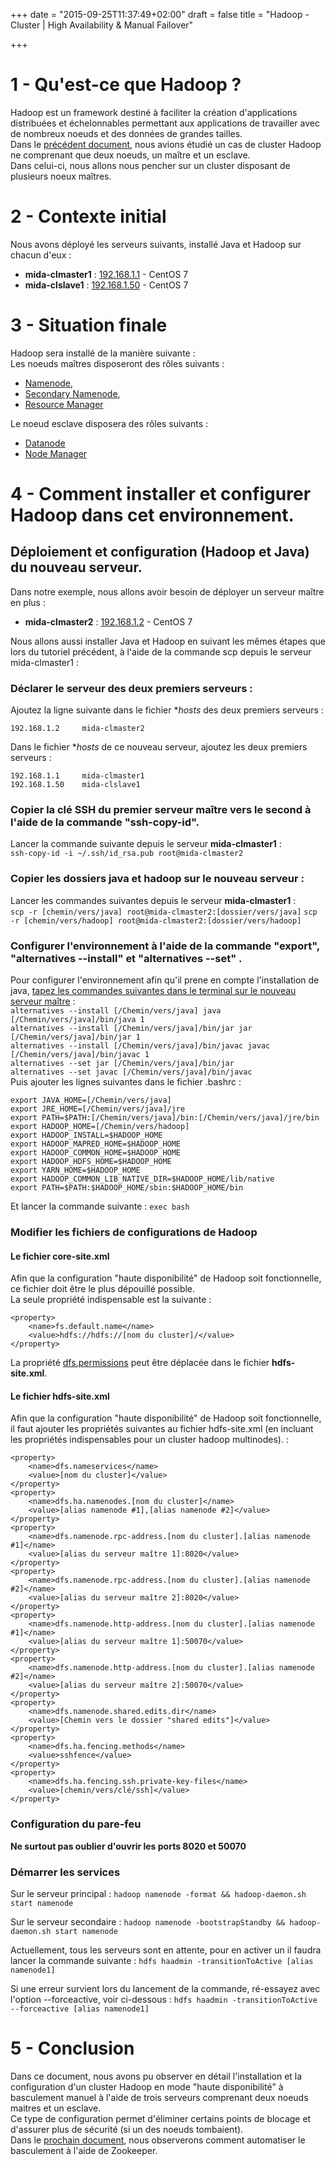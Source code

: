 +++
date = "2015-09-25T11:37:49+02:00"
draft = false
title = "Hadoop - Cluster | High Availability & Manual Failover"

+++

# 1 - Qu'est-ce que Hadoop ? #
Hadoop est un framework destiné à faciliter la création d'applications distribuées et échelonnables permettant aux applications de travailler avec de nombreux noeuds et des données de grandes tailles.  
Dans le [précédent document](http://localhost:1313/bigdata/hadoop1/), nous avions étudié un cas de cluster Hadoop ne comprenant que deux noeuds, un maître et un esclave.  
Dans celui-ci, nous allons nous pencher sur un cluster disposant de plusieurs noeux maîtres.

# 2 - Contexte initial #
Nous avons déployé les serveurs suivants, installé Java et Hadoop sur chacun d'eux :  
- **mida-clmaster1** : <u>192.168.1.1</u> - CentOS 7  
- **mida-clslave1** : <u>192.168.1.50</u> - CentOS 7

# 3 - Situation finale #
Hadoop sera installé de la manière suivante :  
Les noeuds maîtres disposeront des rôles suivants :
  
- <u>Namenode</u>,  
- <u>Secondary Namenode</u>,  
- <u>Resource Manager</u>

Le noeud esclave disposera des rôles suivants :
  
- <u>Datanode</u>  
- <u>Node Manager</u>

# 4 - Comment installer et configurer Hadoop dans cet environnement. #
## Déploiement et configuration (Hadoop et Java) du nouveau serveur.
Dans notre exemple, nous allons avoir besoin de déployer un serveur maître en plus :
  
- **mida-clmaster2** : <u>192.168.1.2</u> - CentOS 7

Nous allons aussi installer Java et Hadoop en suivant les mêmes étapes que lors du tutoriel précédent, à l'aide de la commande scp depuis le serveur mida-clmaster1 : 
### Déclarer le serveur des deux premiers serveurs : 
Ajoutez la ligne suivante dans le fichier **hosts* des deux premiers serveurs :
  
	192.168.1.2 	mida-clmaster2

Dans le fichier **hosts* de ce nouveau serveur, ajoutez les deux premiers serveurs :

	192.168.1.1		mida-clmaster1
	192.168.1.50	mida-clslave1

### Copier la clé SSH du premier serveur maître vers le second à l'aide de la commande "ssh-copy-id".
Lancer la commande suivante depuis le serveur **mida-clmaster1** :  
`ssh-copy-id -i ~/.ssh/id_rsa.pub root@mida-clmaster2`

### Copier les dossiers java et hadoop sur le nouveau serveur : 
Lancer les commandes suivantes depuis le serveur **mida-clmaster1** :  
`scp -r [chemin/vers/java] root@mida-clmaster2:[dossier/vers/java]`
`scp -r [chemin/vers/hadoop] root@mida-clmaster2:[dossier/vers/hadoop]`

### Configurer l'environnement à l'aide de la commande "export", "alternatives --install" et "alternatives --set" . 
Pour configurer l'environnement afin qu'il prene en compte l'installation de java, <u>tapez les commandes suivantes dans le terminal sur le nouveau serveur maître</u> :  
`alternatives --install [/Chemin/vers/java] java [/Chemin/vers/java]/bin/java 1`  
`alternatives --install [/Chemin/vers/java]/bin/jar jar [/Chemin/vers/java]/bin/jar 1`  
`alternatives --install [/Chemin/vers/java]/bin/javac javac [/Chemin/vers/java]/bin/javac 1`  
`alternatives --set jar [/Chemin/vers/java]/bin/jar`  
`alternatives --set javac [/Chemin/vers/java]/bin/javac`  
Puis ajouter les lignes suivantes dans le fichier .bashrc :
 
	export JAVA_HOME=[/Chemin/vers/java]  
	export JRE_HOME=[/Chemin/vers/java]/jre  
	export PATH=$PATH:[/Chemin/vers/java]/bin:[/Chemin/vers/java]/jre/bin  
	export HADOOP_HOME=[/Chemin/vers/hadoop]   
	export HADOOP_INSTALL=$HADOOP_HOME   
	export HADOOP_MAPRED_HOME=$HADOOP_HOME   
	export HADOOP_COMMON_HOME=$HADOOP_HOME   
	export HADOOP_HDFS_HOME=$HADOOP_HOME   
	export YARN_HOME=$HADOOP_HOME  
	export HADOOP_COMMON_LIB_NATIVE_DIR=$HADOOP_HOME/lib/native   
	export PATH=$PATH:$HADOOP_HOME/sbin:$HADOOP_HOME/bin

Et lancer la commande suivante : `exec bash`

### Modifier les fichiers de configurations de Hadoop
#### Le fichier core-site.xml
Afin que la configuration "haute disponibilité" de Hadoop soit fonctionnelle, ce fichier doit être le plus dépouillé possible.  
La seule propriété indispensable est la suivante :
 
	<property>  
		<name>fs.default.name</name>   
		<value>hdfs://hdfs://[nom du cluster]/</value>   
	</property>

La propriété <u>dfs.permissions</u> peut être déplacée dans le fichier **hdfs-site.xml**. 

#### Le fichier hdfs-site.xml
Afin que la configuration "haute disponibilité" de Hadoop soit fonctionnelle, il faut ajouter les propriétés suivantes au fichier hdfs-site.xml (en incluant les propriétés indispensables pour un cluster hadoop multinodes). :   
  
	<property>
		<name>dfs.nameservices</name>
		<value>[nom du cluster]</value>
	</property>
	<property>
		<name>dfs.ha.namenodes.[nom du cluster]</name>
		<value>[alias namenode #1],[alias namenode #2]</value>
	</property>
	<property>
		<name>dfs.namenode.rpc-address.[nom du cluster].[alias namenode #1]</name>
		<value>[alias du serveur maître 1]:8020</value>
	</property>
	<property>
		<name>dfs.namenode.rpc-address.[nom du cluster].[alias namenode #2]</name>
		<value>[alias du serveur maître 2]:8020</value>
	</property>
	<property>
		<name>dfs.namenode.http-address.[nom du cluster].[alias namenode #1]</name>
		<value>[alias du serveur maître 1]:50070</value>
	</property>
	<property>
		<name>dfs.namenode.http-address.[nom du cluster].[alias namenode #2]</name>
		<value>[alias du serveur maître 2]:50070</value>
	</property>
	<property>
		<name>dfs.namenode.shared.edits.dir</name>
		<value>[Chemin vers le dossier "shared edits"]</value>
	</property>
	<property>
		<name>dfs.ha.fencing.methods</name>
		<value>sshfence</value>
	</property>
	<property>
		<name>dfs.ha.fencing.ssh.private-key-files</name>
		<value>[chemin/vers/clé/ssh]</value>
	</property>

### Configuration du pare-feu
**Ne surtout pas oublier d'ouvrir les ports 8020 et 50070**

### Démarrer les services
Sur le serveur principal : `hadoop namenode -format && hadoop-daemon.sh start namenode`

Sur le serveur secondaire : `hadoop namenode -bootstrapStandby && hadoop-daemon.sh start namenode`

Actuellement, tous les serveurs sont en attente, pour en activer un il faudra lancer la commande suivante : 
`hdfs haadmin -transitionToActive [alias namenode1]`  

Si une erreur survient lors du lancement de la commande, ré-essayez avec l'option --forceactive, voir ci-dessous : 
`hdfs haadmin -transitionToActive --forceactive [alias namenode1]`

# 5 - Conclusion #
Dans ce document, nous avons pu observer en détail l'installation et la configuration d'un cluster Hadoop en mode "haute disponibilité" à basculement manuel à l'aide de trois serveurs comprenant deux noeuds maitres et un esclave.  
Ce type de configuration permet d'éliminer certains points de blocage et d'assurer plus de sécurité (si un des noeuds tombaient).  
Dans le [prochain document](http://localhost:1313/bigdata/hadoop2/), nous observerons comment automatiser le basculement à l'aide de Zookeeper.

